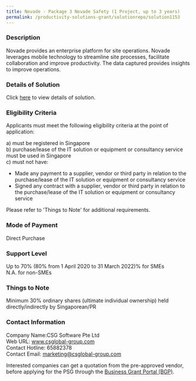```yaml
---
title: Novade - Package 3 Novade Safety (1 Project, up to 3 years)
permalink: /productivity-solutions-grant/solutionrepo/solution1153
---
```


### Description

Novade provides an enterprise platform for site operations. Novade leverages mobile technology to streamline site processes, facilitate collaboration and improve productivity. The data captured provides insights to improve operations.

### Details of Solution

Click <a href='https://www.gobusiness.gov.sg/images/psg/Desensitised_CSG_Software_20200234_Annex_3_Part_3.pdf' target='_blank' rel='noopener'>here</a> to view details of solution.

### Eligibility Criteria

Applicants must meet the following eligibility criteria at the point of application:

a) must be registered in Singapore <br>
b) purchase/lease of the IT solution or equipment or consultancy service must be used in Singapore <br>
c) must not have:
- Made any payment to a supplier, vendor or third party in relation to the purchase/lease of the IT solution or equipment or consultancy service
- Signed any contract with a supplier, vendor or third party in relation to the purchase/lease of the IT solution or equipment or consultancy service

Please refer to 'Things to Note' for additional requirements.

### Mode of Payment
Direct Purchase

### Support Level
Up to 70% (80% from 1 April 2020 to 31 March 2022)% for SMEs <br>
N.A. for non-SMEs

### Things to Note
Minimum 30% ordinary shares (ultimate individual ownership) held directly/indirectly by Singaporean/PR

### Contact Information
Company Name:CSG Software Pte Ltd <br>Web URL: www.csglobal-group.com <br>Contact Hotline: 65882378 <br>Contact Email: marketing@csglobal-group.com <br>

Interested companies can get a quotation from the pre-approved vendor, before applying for the PSG through the <a target='_blank' rel='noopener' href='https://www.businessgrants.gov.sg/'>Business Grant Portal (BGP)</a>.
